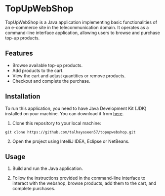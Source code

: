 # TopUpWebShop

TopUpWebShop is a Java application implementing basic functionalities of an e-commerce site in the telecommunication domain. It operates as a command-line interface application, allowing users to browse and purchase top-up products.

## Features

- Browse available top-up products.
- Add products to the cart.
- View the cart and adjust quantities or remove products.
- Checkout and complete the purchase.

## Installation

To run this application, you need to have Java Development Kit (JDK) installed on your machine. You can download it from [here](https://www.oracle.com/java/technologies/javase-jdk11-downloads.html).

1. Clone this repository to your local machine:

```
git clone https://github.com/talhayaseen57/topupwebshop.git
```

2. Open the project using IntelliJ IDEA, Eclipse or NetBeans.

## Usage

1. Build and run the Java application.

2. Follow the instructions provided in the command-line interface to interact with the webshop, browse products, add them to the cart, and complete purchases.
